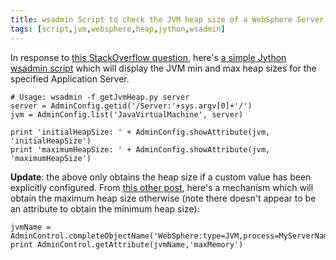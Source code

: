 ```yaml
---
title: wsadmin Script to check the JVM heap size of a WebSphere Server
tags: [script,jvm,websphere,heap,jython,wsadmin]
---
```

In response to [this StackOverflow question](http://stackoverflow.com/questions/8754185/how-to-lookup-heap-usage-for-websphere), here's [a simple Jython wsadmin script](https://github.com/dougbreaux/websphere/blob/master/getJvmHeap.py) which will display the JVM min and max heap sizes for the specified Application Server.

```shell
# Usage: wsadmin -f getJvmHeap.py server  
server = AdminConfig.getid('/Server:'+sys.argv[0]+'/')  
jvm = AdminConfig.list('JavaVirtualMachine', server)  

print 'initialHeapSize: ' + AdminConfig.showAttribute(jvm, 'initialHeapSize')  
print 'maximumHeapSize: ' + AdminConfig.showAttribute(jvm, 'maximumHeapSize')
```

**Update**: the above only obtains the heap size if a custom value has been explicitly configured. From [this other post](https://www.ibm.com/developerworks/mydeveloperworks/blogs/Dougclectica/entry/miscellaneous_wsadmin35), here's a mechanism which will obtain the maximum heap size otherwise (note there doesn't appear to be an attribute to obtain the minimum heap size):

```shell
jvmName = AdminControl.completeObjectName('WebSphere:type=JVM,process=MyServerName,*')  
print AdminControl.getAttribute(jvmName,'maxMemory')
```
